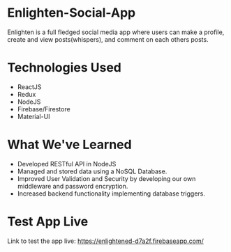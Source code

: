 # Enlighten-Social-App

Enlighten is a full fledged social media app where users can make a profile, create and view posts(whispers), and comment on each others posts.

# Technologies Used

- ReactJS
- Redux
- NodeJS
- Firebase/Firestore
- Material-UI

# What We've Learned

- Developed RESTful API in NodeJS
- Managed and stored data using a NoSQL Database.
- Improved User Validation and Security by developing our own middleware and password encryption.
- Increased backend functionality implementing database triggers.

# Test App Live

Link to test the app live: https://enlightened-d7a2f.firebaseapp.com/
